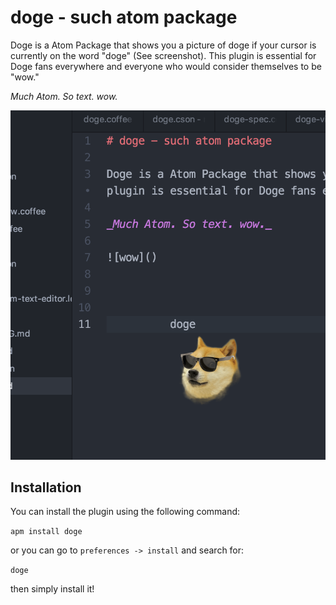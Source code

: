 # doge - such atom package

Doge is a Atom Package that shows you a picture of doge if your cursor is currently on the word "doge" (See screenshot). This plugin is essential for Doge fans everywhere and everyone who would consider themselves to be "wow."

_Much Atom. So text. wow._

![wow](/assets/screen_shot.png)

## Installation

You can install the plugin using the following command:

`apm install doge`

or you can go to `preferences -> install` and search for:

`doge`

then simply install it!
